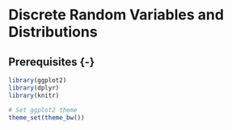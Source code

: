 # Discrete Random Variables and Distributions



## Prerequisites {-}


```r
library(ggplot2)
library(dplyr)
library(knitr)

# Set ggplot2 theme
theme_set(theme_bw())
```
